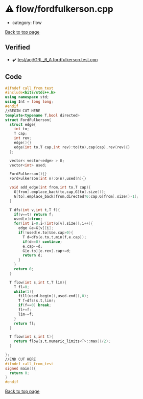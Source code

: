 <!-- mathjax config similar to math.stackexchange -->
<script type="text/javascript" async
  src="https://cdnjs.cloudflare.com/ajax/libs/mathjax/2.7.5/MathJax.js?config=TeX-MML-AM_CHTML">
</script>
<script type="text/x-mathjax-config">
  MathJax.Hub.Config({
    TeX: { equationNumbers: { autoNumber: "AMS" }},
    tex2jax: {
      inlineMath: [ ['$','$'] ],
      processEscapes: true
    },
    "HTML-CSS": { matchFontHeight: false },
    displayAlign: "left",
    displayIndent: "2em"
  });
</script>

<script type="text/javascript" src="https://cdnjs.cloudflare.com/ajax/libs/jquery/3.4.1/jquery.min.js"></script>
<script src="https://cdn.jsdelivr.net/npm/jquery-balloon-js@1.1.2/jquery.balloon.min.js" integrity="sha256-ZEYs9VrgAeNuPvs15E39OsyOJaIkXEEt10fzxJ20+2I=" crossorigin="anonymous"></script>
<script type="text/javascript" src="../../assets/js/copy-button.js"></script>
<link rel="stylesheet" href="../../assets/css/copy-button.css" />


# :warning: flow/fordfulkerson.cpp
* category: flow


[Back to top page](../../index.html)



## Verified
* :heavy_check_mark: [test/aoj/GRL_6_A.fordfulkerson.test.cpp](../../verify/test/aoj/GRL_6_A.fordfulkerson.test.cpp.html)


## Code
```cpp
#ifndef call_from_test
#include<bits/stdc++.h>
using namespace std;
using Int = long long;
#endif
//BEGIN CUT HERE
template<typename T,bool directed>
struct FordFulkerson{
  struct edge{
    int to;
    T cap;
    int rev;
    edge(){}
    edge(int to,T cap,int rev):to(to),cap(cap),rev(rev){}
  };

  vector< vector<edge> > G;
  vector<int> used;

  FordFulkerson(){}
  FordFulkerson(int n):G(n),used(n){}

  void add_edge(int from,int to,T cap){
    G[from].emplace_back(to,cap,G[to].size());
    G[to].emplace_back(from,directed?0:cap,G[from].size()-1);
  }

  T dfs(int v,int t,T f){
    if(v==t) return f;
    used[v]=true;
    for(int i=0;i<(int)G[v].size();i++){
      edge &e=G[v][i];
      if(!used[e.to]&&e.cap>0){
        T d=dfs(e.to,t,min(f,e.cap));
        if(d==0) continue;
        e.cap-=d;
        G[e.to][e.rev].cap+=d;
        return d;
      }
    }
    return 0;
  }

  T flow(int s,int t,T lim){
    T fl=0;
    while(1){
      fill(used.begin(),used.end(),0);
      T f=dfs(s,t,lim);
      if(f==0) break;
      fl+=f;
      lim-=f;
    }
    return fl;
  }

  T flow(int s,int t){
    return flow(s,t,numeric_limits<T>::max()/2);
  }

};
//END CUT HERE
#ifndef call_from_test
signed main(){
  return 0;
}
#endif

```

[Back to top page](../../index.html)

